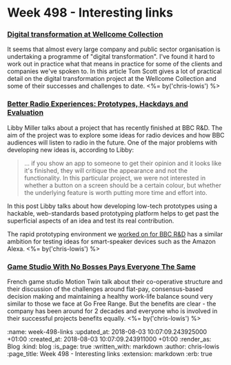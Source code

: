 Week 498 - Interesting links
============================

### [Digital transformation at Wellcome Collection](https://stacks.wellcomecollection.org/digital-transformation-at-wellcome-collection-639fb177aad6)

It seems that almost every large company and public sector organisation is undertaking a programme of "digital transformation". I've found it hard to work out in practice what that means in practice for some of the clients and companies we've spoken to. In this article Tom Scott gives a lot of practical detail on the digital transformation project at the Wellcome Collection and some of their successes and challenges to date. <%= by('chris-lowis') %>

### [Better Radio Experiences: Prototypes, Hackdays and Evaluation](https://www.bbc.co.uk/rd/blog/2018-07-new-radio-listening-experiences-devices)

Libby Miller talks about a project that has recently finished at BBC R&D. The aim of the project was to explore some ideas for radio devices and how BBC audiences will listen to radio in the future. One of the major problems with developing new ideas is, according to Libby:

> ... if you show an app to someone to get their opinion and it looks like it's finished, they will critique the appearance and not the functionality. In this particular project, we were not interested in whether a button on a screen should be a certain colour, but whether the underlying feature is worth putting more time and effort into.

In this post Libby talks about how developing low-tech prototypes using a hackable, web-standards based prototyping platform helps to get past the superficial aspects of an idea and test its real contribution.

The rapid prototyping environment we [worked on for BBC R&D](https://www.bbc.co.uk/rd/projects/talking-with-machines) has a similar ambition for testing ideas for smart-speaker devices such as the Amazon Alexa. <%= by('chris-lowis') %>

### [Game Studio With No Bosses Pays Everyone The Same](https://kotaku.com/game-studio-with-no-bosses-pays-everyone-the-same-1827872972)

French game studio Motion Twin talk about their co-operative structure and their discussion of the challenges around flat-pay, consensus-based decision making and maintaining a healthy work-life balance sound very similar to those we face at Go Free Range. But the benefits are clear - the company has been around for 2 decades and everyone who is involved in their successful projects benefits equally. <%= by('chris-lowis') %>

:name: week-498-links
:updated_at: 2018-08-03 10:07:09.243925000 +01:00
:created_at: 2018-08-03 10:07:09.243911000 +01:00
:render_as: Blog
:kind: blog
:is_page: true
:written_with: markdown
:author: chris-lowis
:page_title: Week 498 - Interesting links
:extension: markdown
:erb: true
